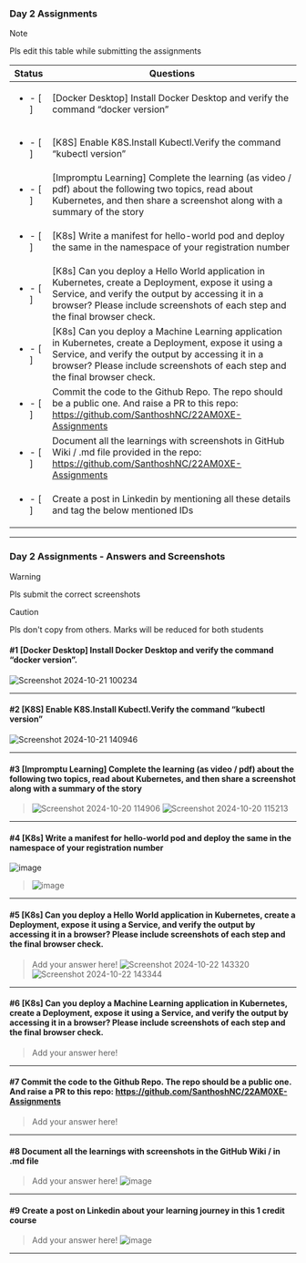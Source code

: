 ### Day 2 Assignments

> [!NOTE]
> Pls edit this table while submitting the assignments

| Status         | Questions     | 
|----------------|---------------|
| <ul><li>- [ ] </li></ul> | [Docker Desktop] Install Docker Desktop and verify the command “docker version” |
| <ul><li>- [ ] </li></ul> | [K8S] Enable K8S.Install Kubectl.Verify the command “kubectl version” |
| <ul><li>- [ ] </li></ul> | [Impromptu Learning] Complete the learning (as video / pdf) about the following two topics, read about Kubernetes, and then share a screenshot along with a summary of the story |
| <ul><li>- [ ] </li></ul> | [K8s] Write a manifest for hello-world pod and deploy the same in the namespace of your registration number |
| <ul><li>- [ ] </li></ul> | [K8s] Can you deploy a Hello World application in Kubernetes, create a Deployment, expose it using a Service, and verify the output by accessing it in a browser? Please include screenshots of each step and the final browser check. |
| <ul><li>- [ ] </li></ul> | [K8s] Can you deploy a Machine Learning application in Kubernetes, create a Deployment, expose it using a Service, and verify the output by accessing it in a browser? Please include screenshots of each step and the final browser check.  |
| <ul><li>- [ ] </li></ul> | Commit the code to the Github Repo. The repo should be a public one. And raise a PR to this repo: https://github.com/SanthoshNC/22AM0XE-Assignments |
| <ul><li>- [ ] </li></ul> | Document all the learnings with screenshots in GitHub Wiki / .md file provided in the repo: https://github.com/SanthoshNC/22AM0XE-Assignments |
| <ul><li>- [ ] </li></ul> | Create a post in Linkedin by mentioning all these details and tag the below mentioned IDs |

***

### Day 2 Assignments - Answers and Screenshots

> [!WARNING]
> Pls submit the correct screenshots

> [!CAUTION]
> Pls don't copy from others. Marks will be reduced for both students

#### #1 [Docker Desktop] Install Docker Desktop and verify the command “docker version”.
![Screenshot 2024-10-21 100234](https://github.com/user-attachments/assets/07effd86-cdc9-4a10-bb20-d7ffc7b2423e)

***

#### #2 [K8S] Enable K8S.Install Kubectl.Verify the command “kubectl version”
![Screenshot 2024-10-21 140946](https://github.com/user-attachments/assets/680a7352-3358-4732-9a4a-97492880f364)

***

#### #3 [Impromptu Learning] Complete the learning (as video / pdf) about the following two topics, read about Kubernetes, and then share a screenshot along with a summary of the story
> ![Screenshot 2024-10-20 114906](https://github.com/user-attachments/assets/0749d4e2-033a-44c8-ac1a-ceb2c53a155b)
> ![Screenshot 2024-10-20 115213](https://github.com/user-attachments/assets/7ab80865-d854-41b8-8e58-228efaaad782)


***

#### #4 [K8s] Write a manifest for hello-world pod and deploy the same in the namespace of your registration number
![image](https://github.com/user-attachments/assets/04ebb6f5-2de6-46b7-a390-1c260999bdb1)
> ![image](https://github.com/user-attachments/assets/643bf836-59d5-4b75-bdf2-d5fb3e5b730a)


***

#### #5 [K8s] Can you deploy a Hello World application in Kubernetes, create a Deployment, expose it using a Service, and verify the output by accessing it in a browser? Please include screenshots of each step and the final browser check.
> Add your answer here!
![Screenshot 2024-10-22 143320](https://github.com/user-attachments/assets/c14e7a21-54d8-4a66-b576-e483030916af)
![Screenshot 2024-10-22 143344](https://github.com/user-attachments/assets/1ee101d6-065a-4edb-8b52-f277b48f34c2)

***

#### #6 [K8s] Can you deploy a Machine Learning application in Kubernetes, create a Deployment, expose it using a Service, and verify the output by accessing it in a browser? Please include screenshots of each step and the final browser check.
> Add your answer here!

***

#### #7 Commit the code to the Github Repo. The repo should be a public one. And raise a PR to this repo: https://github.com/SanthoshNC/22AM0XE-Assignments
> Add your answer here!

***

#### #8 Document all the learnings with screenshots in the GitHub Wiki / in .md file
> Add your answer here!
![image](https://github.com/user-attachments/assets/290e9b6c-4ef4-48da-8be7-903e88c9f624)

***

#### #9 Create a post on Linkedin about your learning journey in this 1 credit course
> Add your answer here!
![image](https://github.com/user-attachments/assets/731e7468-c9f9-4cd0-ac10-2f21da485ede)

***

